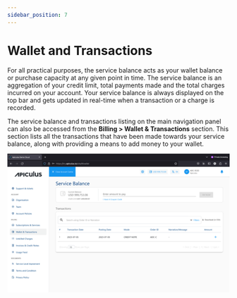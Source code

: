 ```yaml
---
sidebar_position: 7
---
```

# Wallet and Transactions
For all practical purposes, the service balance acts as your wallet balance or purchase capacity at any given point in time. The service balance is an aggregation of your credit limit, total payments made and the total charges incurred on your account. Your service balance is always displayed on the top bar and gets updated in real-time when a transaction or a charge is recorded.

The service balance and transactions listing on the main navigation panel can also be accessed from the **Billing > Wallet & Transactions** section. This section lists all the transactions that have been made towards your service balance, along with providing a means to add money to your wallet.

![# Wallet and Transactions](img/WalletandTransactions.png)

